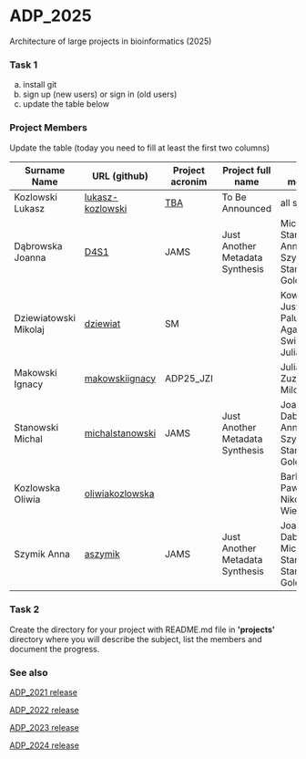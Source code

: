 # ADP_2025
Architecture of large projects in bioinformatics (2025)

### Task 1
<ol type="a">
  <li>install git</li>
  <li>sign up (new users) or sign in (old users)</li>
  <li>update the table below</li>
</ol>

### Project Members
Update the table (today you need to fill at least the first two columns)

| Surname Name | URL (github) | Project acronim | Project full name | Other members |
| --- | --- | --- | --- | --- |
| Kozlowski Lukasz | [lukasz-kozlowski](https://github.com/lukasz-kozlowski) | [TBA](https://github.com/lukasz-kozlowski/ADP_2024/blob/main/project/TBA/README.md) |  To Be Announced | all students |
| Dąbrowska Joanna | [D4S1](https://github.com/D4S1) | JAMS | Just Another Metadata Synthesis | Michał Stanowski, Anna Szymik, Stanislaw Golebiewski |
| Dziewiatowski Mikolaj | [dziewiat](https://github.com/Dziewiat) | SM | | Kowalska Justyna, Paluch Agata, Swiatkowska Julia |
| Makowski Ignacy | [makowskiignacy](https://github.com/makowskiignacy) | ADP25_JZI | | Julia Szkóp, Zuzanna Milczarska|
| Stanowski Michal | [michalstanowski](https://github.com/michalstanowski) | JAMS | Just Another Metadata Synthesis | Joanna Dabrowska, Anna Szymik, Stanislaw  Golebiewski |
| Kozlowska Oliwia | [oliwiakozlowska](https://github.com/oliwiakozlowska) | | | Barbara Pawlowska, Nikola Wiejak |
| Szymik Anna | [aszymik](https://github.com/aszymik) | JAMS | Just Another Metadata Synthesis | Joanna Dabrowska, Michal Stanowski, Stanislaw  Golebiewski |
 
### Task 2
Create the directory for your project with README.md file in <b>'projects'</b> directory where you will describe the subject, 
list the members and document the progress.

### See also

[ADP_2021 release](https://github.com/lukasz-kozlowski/ADP_2021)

[ADP_2022 release](https://github.com/lukasz-kozlowski/ADP_2022)

[ADP_2023 release](https://github.com/lukasz-kozlowski/ADP_2023)

[ADP_2024 release](https://github.com/lukasz-kozlowski/ADP_2024)
